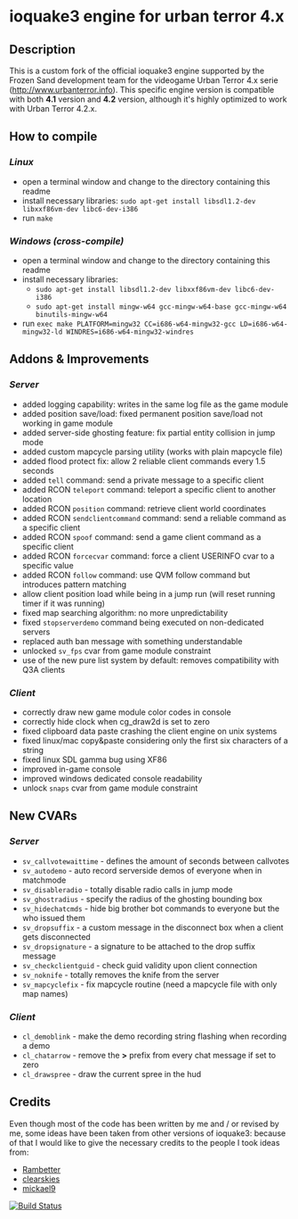ioquake3 engine for urban terror 4.x
====================================

## Description

This is a custom fork of the official ioquake3 engine supported by the Frozen Sand development team for the 
videogame Urban Terror 4.x serie (http://www.urbanterror.info). This specific engine version is compatible with 
both **4.1** version and **4.2** version, although it's highly optimized to work with Urban Terror 4.2.x.

## How to compile

### *Linux*

* open a terminal window and change to the directory containing this readme
* install necessary libraries: `sudo apt-get install libsdl1.2-dev libxxf86vm-dev libc6-dev-i386`
* run `make`

### *Windows (cross-compile)*

* open a terminal window and change to the directory containing this readme
* install necessary libraries:
    - `sudo apt-get install libsdl1.2-dev libxxf86vm-dev libc6-dev-i386`
    - `sudo apt-get install mingw-w64 gcc-mingw-w64-base gcc-mingw-w64 binutils-mingw-w64`
* run `exec make PLATFORM=mingw32 CC=i686-w64-mingw32-gcc LD=i686-w64-mingw32-ld WINDRES=i686-w64-mingw32-windres`

## Addons & Improvements

### *Server*
    
* added logging capability: writes in the same log file as the game module
* added position save/load: fixed permanent position save/load not working in game module
* added server-side ghosting feature: fix partial entity collision in jump mode
* added custom mapcycle parsing utility (works with plain mapcycle file)
* added flood protect fix: allow 2 reliable client commands every 1.5 seconds
* added `tell` command: send a private message to a specific client
* added RCON `teleport` command: teleport a specific client to another location
* added RCON `position` command: retrieve client world coordinates
* added RCON `sendclientcommand` command: send a reliable command as a specific client
* added RCON `spoof` command: send a game client command as a specific client
* added RCON `forcecvar` command: force a client USERINFO cvar to a specific value
* added RCON `follow` command: use QVM follow command but introduces pattern matching
* allow client position load while being in a jump run (will reset running timer if it was running)
* fixed map searching algorithm: no more unpredictability
* fixed `stopserverdemo` command being executed on non-dedicated servers
* replaced auth ban message with something understandable
* unlocked `sv_fps` cvar from game module constraint
* use of the new pure list system by default: removes compatibility with Q3A clients

### *Client*

* correctly draw new game module color codes in console
* correctly hide clock when cg_draw2d is set to zero
* fixed clipboard data paste crashing the client engine on unix systems
* fixed linux/mac copy&paste considering only the first six characters of a string
* fixed linux SDL gamma bug using XF86
* improved in-game console
* improved windows dedicated console readability
* unlock `snaps` cvar from game module constraint

## New CVARs

### *Server*

* `sv_callvotewaittime` - defines the amount of seconds between callvotes
* `sv_autodemo` - auto record serverside demos of everyone when in matchmode
* `sv_disableradio` - totally disable radio calls in jump mode
* `sv_ghostradius` - specify the radius of the ghosting bounding box
* `sv_hidechatcmds` - hide big brother bot commands to everyone but the who issued them
* `sv_dropsuffix` -  a custom message in the disconnect box when a client gets disconnected
* `sv_dropsignature` - a signature to be attached to the drop suffix message
* `sv_checkclientguid` - check guid validity upon client connection
* `sv_noknife` - totally removes the knife from the server
* `sv_mapcyclefix` - fix mapcycle routine (need a mapcycle file with only map names)

### *Client*

* `cl_demoblink` - make the demo recording string flashing when recording a demo
* `cl_chatarrow` - remove the **>** prefix from every chat message if set to zero
* `cl_drawspree` - draw the current spree in the hud

## Credits

Even though most of the code has been written by me and / or revised by me, some ideas have been taken from 
other versions of ioquake3: because of that I would like to give the necessary credits to the people
I took ideas from:

* [Rambetter](https://github.com/Rambetter)
* [clearskies](https://github.com/anthonynguyen)
* [mickael9](https://bitbucket.org/mickael9)

[![Build Status](https://travis-ci.org/danielepantaleone/ioq3-for-UrbanTerror-4.svg?branch=1.1)](https://travis-ci.org/danielepantaleone/ioq3-for-UrbanTerror-4)
